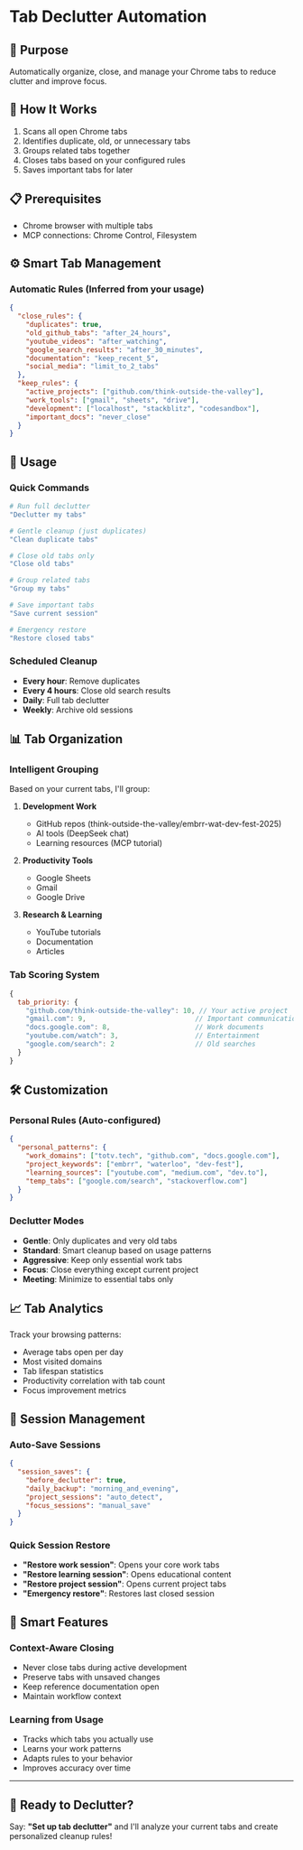 # Tab Declutter Automation

## 🎯 Purpose

Automatically organize, close, and manage your Chrome tabs to reduce clutter and improve focus.

## 🔧 How It Works

1. Scans all open Chrome tabs
2. Identifies duplicate, old, or unnecessary tabs
3. Groups related tabs together
4. Closes tabs based on your configured rules
5. Saves important tabs for later

## 📋 Prerequisites

- Chrome browser with multiple tabs
- MCP connections: Chrome Control, Filesystem

## ⚙️ Smart Tab Management

### Automatic Rules (Inferred from your usage)

```json
{
  "close_rules": {
    "duplicates": true,
    "old_github_tabs": "after_24_hours",
    "youtube_videos": "after_watching",
    "google_search_results": "after_30_minutes",
    "documentation": "keep_recent_5",
    "social_media": "limit_to_2_tabs"
  },
  "keep_rules": {
    "active_projects": ["github.com/think-outside-the-valley"],
    "work_tools": ["gmail", "sheets", "drive"],
    "development": ["localhost", "stackblitz", "codesandbox"],
    "important_docs": "never_close"
  }
}
```

## 🚀 Usage

### Quick Commands

```bash
# Run full declutter
"Declutter my tabs"

# Gentle cleanup (just duplicates)
"Clean duplicate tabs"

# Close old tabs only
"Close old tabs"

# Group related tabs
"Group my tabs"

# Save important tabs
"Save current session"

# Emergency restore
"Restore closed tabs"
```

### Scheduled Cleanup

- **Every hour**: Remove duplicates
- **Every 4 hours**: Close old search results
- **Daily**: Full tab declutter
- **Weekly**: Archive old sessions

## 📊 Tab Organization

### Intelligent Grouping

Based on your current tabs, I'll group:

1. **Development Work**
   - GitHub repos (think-outside-the-valley/embrr-wat-dev-fest-2025)
   - AI tools (DeepSeek chat)
   - Learning resources (MCP tutorial)

2. **Productivity Tools**
   - Google Sheets
   - Gmail
   - Google Drive

3. **Research & Learning**
   - YouTube tutorials
   - Documentation
   - Articles

### Tab Scoring System

```javascript
{
  tab_priority: {
    "github.com/think-outside-the-valley": 10, // Your active project
    "gmail.com": 9,                           // Important communication
    "docs.google.com": 8,                     // Work documents  
    "youtube.com/watch": 3,                   // Entertainment
    "google.com/search": 2                    // Old searches
  }
}
```

## 🛠️ Customization

### Personal Rules (Auto-configured)

```json
{
  "personal_patterns": {
    "work_domains": ["totv.tech", "github.com", "docs.google.com"],
    "project_keywords": ["embrr", "waterloo", "dev-fest"],
    "learning_sources": ["youtube.com", "medium.com", "dev.to"],
    "temp_tabs": ["google.com/search", "stackoverflow.com"]
  }
}
```

### Declutter Modes

- **Gentle**: Only duplicates and very old tabs
- **Standard**: Smart cleanup based on usage patterns  
- **Aggressive**: Keep only essential work tabs
- **Focus**: Close everything except current project
- **Meeting**: Minimize to essential tabs only

## 📈 Tab Analytics

Track your browsing patterns:

- Average tabs open per day
- Most visited domains
- Tab lifespan statistics
- Productivity correlation with tab count
- Focus improvement metrics

## 🔄 Session Management

### Auto-Save Sessions

```json
{
  "session_saves": {
    "before_declutter": true,
    "daily_backup": "morning_and_evening", 
    "project_sessions": "auto_detect",
    "focus_sessions": "manual_save"
  }
}
```

### Quick Session Restore

- **"Restore work session"**: Opens your core work tabs
- **"Restore learning session"**: Opens educational content
- **"Restore project session"**: Opens current project tabs
- **"Emergency restore"**: Restores last closed session

## 🎯 Smart Features

### Context-Aware Closing

- Never close tabs during active development
- Preserve tabs with unsaved changes
- Keep reference documentation open
- Maintain workflow context

### Learning from Usage

- Tracks which tabs you actually use
- Learns your work patterns
- Adapts rules to your behavior
- Improves accuracy over time

---

## 🧹 Ready to Declutter?

Say: **"Set up tab declutter"** and I'll analyze your current tabs and create personalized cleanup rules!
